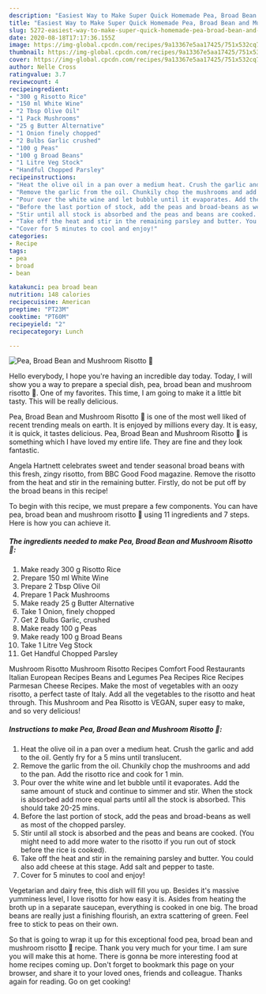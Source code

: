 ```yaml
---
description: "Easiest Way to Make Super Quick Homemade Pea, Broad Bean and Mushroom Risotto 🍚"
title: "Easiest Way to Make Super Quick Homemade Pea, Broad Bean and Mushroom Risotto 🍚"
slug: 5272-easiest-way-to-make-super-quick-homemade-pea-broad-bean-and-mushroom-risotto
date: 2020-08-18T17:17:36.155Z
image: https://img-global.cpcdn.com/recipes/9a13367e5aa17425/751x532cq70/pea-broad-bean-and-mushroom-risotto-🍚-recipe-main-photo.jpg
thumbnail: https://img-global.cpcdn.com/recipes/9a13367e5aa17425/751x532cq70/pea-broad-bean-and-mushroom-risotto-🍚-recipe-main-photo.jpg
cover: https://img-global.cpcdn.com/recipes/9a13367e5aa17425/751x532cq70/pea-broad-bean-and-mushroom-risotto-🍚-recipe-main-photo.jpg
author: Nelle Cross
ratingvalue: 3.7
reviewcount: 4
recipeingredient:
- "300 g Risotto Rice"
- "150 ml White Wine"
- "2 Tbsp Olive Oil"
- "1 Pack Mushrooms"
- "25 g Butter Alternative"
- "1 Onion finely chopped"
- "2 Bulbs Garlic crushed"
- "100 g Peas"
- "100 g Broad Beans"
- "1 Litre Veg Stock"
- "Handful Chopped Parsley"
recipeinstructions:
- "Heat the olive oil in a pan over a medium heat. Crush the garlic and add to the oil. Gently fry for a 5 mins until translucent."
- "Remove the garlic from the oil. Chunkily chop the mushrooms and add to the pan. Add the risotto rice and cook for 1 min."
- "Pour over the white wine and let bubble until it evaporates. Add the same amount of stuck and continue to simmer and stir. When the stock is absorbed add more equal parts until all the stock is absorbed. This should take 20-25 mins."
- "Before the last portion of stock, add the peas and broad-beans as well as most of the chopped parsley."
- "Stir until all stock is absorbed and the peas and beans are cooked. (You might need to add more water to the risotto if you run out of stock before the rice is cooked)."
- "Take off the heat and stir in the remaining parsley and butter. You could also add cheese at this stage. Add salt and pepper to taste."
- "Cover for 5 minutes to cool and enjoy!"
categories:
- Recipe
tags:
- pea
- broad
- bean

katakunci: pea broad bean 
nutrition: 148 calories
recipecuisine: American
preptime: "PT23M"
cooktime: "PT60M"
recipeyield: "2"
recipecategory: Lunch

---
```



![Pea, Broad Bean and Mushroom Risotto 🍚](https://img-global.cpcdn.com/recipes/9a13367e5aa17425/751x532cq70/pea-broad-bean-and-mushroom-risotto-🍚-recipe-main-photo.jpg)

Hello everybody, I hope you're having an incredible day today. Today, I will show you a way to prepare a special dish, pea, broad bean and mushroom risotto 🍚. One of my favorites. This time, I am going to make it a little bit tasty. This will be really delicious.

Pea, Broad Bean and Mushroom Risotto 🍚 is one of the most well liked of recent trending meals on earth. It is enjoyed by millions every day. It is easy, it is quick, it tastes delicious. Pea, Broad Bean and Mushroom Risotto 🍚 is something which I have loved my entire life. They are fine and they look fantastic.

Angela Hartnett celebrates sweet and tender seasonal broad beans with this fresh, zingy risotto, from BBC Good Food magazine. Remove the risotto from the heat and stir in the remaining butter. Firstly, do not be put off by the broad beans in this recipe!


To begin with this recipe, we must prepare a few components. You can have pea, broad bean and mushroom risotto 🍚 using 11 ingredients and 7 steps. Here is how you can achieve it.

<!--inarticleads1-->

##### The ingredients needed to make Pea, Broad Bean and Mushroom Risotto 🍚:

1. Make ready 300 g Risotto Rice
1. Prepare 150 ml White Wine
1. Prepare 2 Tbsp Olive Oil
1. Prepare 1 Pack Mushrooms
1. Make ready 25 g Butter Alternative
1. Take 1 Onion, finely chopped
1. Get 2 Bulbs Garlic, crushed
1. Make ready 100 g Peas
1. Make ready 100 g Broad Beans
1. Take 1 Litre Veg Stock
1. Get Handful Chopped Parsley


Mushroom Risotto Mushroom Risotto Recipes Comfort Food Restaurants Italian European Recipes Beans and Legumes Pea Recipes Rice Recipes Parmesan Cheese Recipes. Make the most of vegetables with an oozy risotto, a perfect taste of Italy. Add all the vegetables to the risotto and heat through. This Mushroom and Pea Risotto is VEGAN, super easy to make, and so very delicious! 

<!--inarticleads2-->

##### Instructions to make Pea, Broad Bean and Mushroom Risotto 🍚:

1. Heat the olive oil in a pan over a medium heat. Crush the garlic and add to the oil. Gently fry for a 5 mins until translucent.
1. Remove the garlic from the oil. Chunkily chop the mushrooms and add to the pan. Add the risotto rice and cook for 1 min.
1. Pour over the white wine and let bubble until it evaporates. Add the same amount of stuck and continue to simmer and stir. When the stock is absorbed add more equal parts until all the stock is absorbed. This should take 20-25 mins.
1. Before the last portion of stock, add the peas and broad-beans as well as most of the chopped parsley.
1. Stir until all stock is absorbed and the peas and beans are cooked. (You might need to add more water to the risotto if you run out of stock before the rice is cooked).
1. Take off the heat and stir in the remaining parsley and butter. You could also add cheese at this stage. Add salt and pepper to taste.
1. Cover for 5 minutes to cool and enjoy!


Vegetarian and dairy free, this dish will fill you up. Besides it&#39;s massive yumminess level, I love risotto for how easy it is. Asides from heating the broth up in a separate saucepan, everything is cooked in one big. The broad beans are really just a finishing flourish, an extra scattering of green. Feel free to stick to peas on their own. 

So that is going to wrap it up for this exceptional food pea, broad bean and mushroom risotto 🍚 recipe. Thank you very much for your time. I am sure you will make this at home. There is gonna be more interesting food at home recipes coming up. Don't forget to bookmark this page on your browser, and share it to your loved ones, friends and colleague. Thanks again for reading. Go on get cooking!
